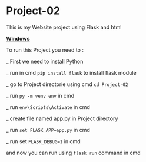 # Project-02
This is my Website project using Flask and html

<u>**Windows**</u>

  To run this Project you need to :

  _ First we need to install Python

  _ run in cmd `pip install flask` to install flask module

  _ go to Project directorie using cmd `cd Project-02`

  _ run `py -m venv env` in cmd

  _ run `env\Scripts\Activate` in cmd

  _ create file named [app.py](app.py) in Project directory

  _ run `set FLASK_APP=app.py` in cmd

  _ run set `FLASK_DEBUG=1` in cmd

  and now you can run using `flask run` command in cmd
